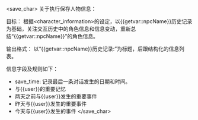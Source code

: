 <save_char>
关于执行保存人物信息：

目标： 根据<character_information>的设定，以{{getvar::npcName}}历史记录为基础，关注交互历史中的角色信息和信息变动，重新总结“{{getvar::npcName}}”的角色信息。

输出格式： 以“{{getvar::npcName}}历史记录:”为标题，后跟结构化的信息列表。

信息字段及规则如下：
*   save_time: 记录最后一条对话发生的日期和时间。
*   与{{user}}的重要记忆
*   两天之前与{{user}}发生的重要事件
*   昨天与{{user}}发生的重要事件
*   今天与{{user}}发生的事件
</save_char>